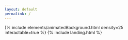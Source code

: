 ```yaml
---
layout: default
permalink: /
---
```


{% include elements/animatedBackground.html density=25 interactable=true %}
{% include landing.html %}